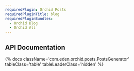 ```yaml
---
requiredPlugin: Orchid Posts
requiredPluginTitle: blog
requiredPluginBundles:
  - Orchid Blog
  - Orchid All
---
```


## API Documentation

{% docs className='com.eden.orchid.posts.PostsGenerator' tableClass='table' tableLeaderClass='hidden' %}
